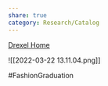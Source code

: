 ```yaml
---
share: true
category: Research/Catalog
---
```


[Drexel Home](https://drexel.edu/)

![[2022-03-22 13.11.04.png]]

#FashionGraduation